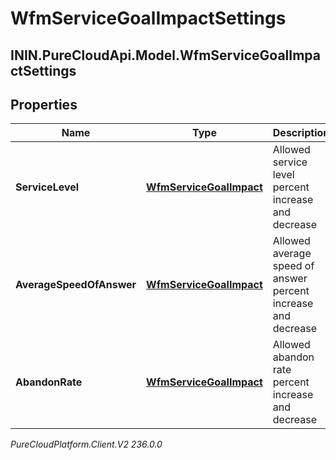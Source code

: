 # WfmServiceGoalImpactSettings

## ININ.PureCloudApi.Model.WfmServiceGoalImpactSettings

## Properties

|Name | Type | Description | Notes|
|------------ | ------------- | ------------- | -------------|
| **ServiceLevel** | [**WfmServiceGoalImpact**](WfmServiceGoalImpact) | Allowed service level percent increase and decrease | |
| **AverageSpeedOfAnswer** | [**WfmServiceGoalImpact**](WfmServiceGoalImpact) | Allowed average speed of answer percent increase and decrease | |
| **AbandonRate** | [**WfmServiceGoalImpact**](WfmServiceGoalImpact) | Allowed abandon rate percent increase and decrease | |



_PureCloudPlatform.Client.V2 236.0.0_

